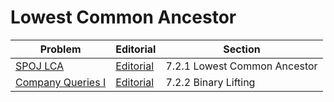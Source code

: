 # Lowest Common Ancestor

| Problem | Editorial | Section |
| ------- | --------- | ------- |
| [SPOJ LCA](https://www.spoj.com/problems/LCA/) | [Editorial](https://github.com/abuasifkhan/SPOJ/blob/master/Lowest-Common-Ancestor/LCA.cpp) | 7.2.1 Lowest Common Ancestor |
| [Company Queries I](https://cses.fi/problemset/task/1687) | [Editorial](https://github.com/mrsac7/CSES-Solutions/blob/master/src/1687%20-%20Company%20Queries%20I.cpp) | 7.2.2 Binary Lifting |